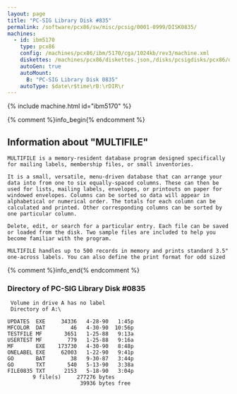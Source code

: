 ```yaml
---
layout: page
title: "PC-SIG Library Disk #835"
permalink: /software/pcx86/sw/misc/pcsig/0001-0999/DISK0835/
machines:
  - id: ibm5170
    type: pcx86
    config: /machines/pcx86/ibm/5170/cga/1024kb/rev3/machine.xml
    diskettes: /machines/pcx86/diskettes.json,/disks/pcsigdisks/pcx86/diskettes.json
    autoGen: true
    autoMount:
      B: "PC-SIG Library Disk 0835"
    autoType: $date\r$time\rB:\rDIR\r
---
```


{% include machine.html id="ibm5170" %}

{% comment %}info_begin{% endcomment %}

## Information about "MULTIFILE"

    MULTIFILE is a memory-resident database program designed specifically
    for mailing labels, membership files, or small inventories.
    
    It is a small, versatile, menu-driven database that can arrange your
    data into from one to six equally-spaced columns. These can then be
    used for lists, mailing labels, envelopes, or printouts on paper for
    windowed envelopes. Columns can be sorted so data will appear in
    alphabetical or numerical order. The totals for each column can be
    calculated and printed. Other corresponding columns can be sorted by
    one particular column.
    
    Delete, edit, or search for a particular entry. Each file can be saved
    or loaded from the disk. Two sample files are included to help you
    become familiar with the program.
    
    MULTIFILE handles up to 500 records in memory and prints standard 3.5"
    one-across labels. You can also define the print format for odd sized
{% comment %}info_end{% endcomment %}


### Directory of PC-SIG Library Disk #0835

     Volume in drive A has no label
     Directory of A:\

    UPDATES  EXE     34336   4-28-90   1:45p
    MFCOLOR  DAT        46   4-30-90  10:56p
    TESTFILE MF       3651   1-25-88   9:13a
    USERTEST MF        779   1-25-88   9:16a
    MF       EXE    173730   4-30-90   8:48p
    ONELABEL EXE     62003   1-22-90   9:41p
    GO       BAT        38   9-30-87   3:44p
    GO       TXT       540   5-13-90   3:38a
    FILE0835 TXT      2153   5-18-90   3:04p
            9 file(s)     277276 bytes
                           39936 bytes free
